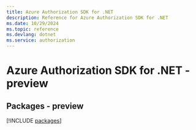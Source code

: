 ```yaml
---
title: Azure Authorization SDK for .NET
description: Reference for Azure Authorization SDK for .NET
ms.date: 10/29/2024
ms.topic: reference
ms.devlang: dotnet
ms.service: authorization
---
```

# Azure Authorization SDK for .NET - preview
## Packages - preview
[!INCLUDE [packages](authorization-index.md)]